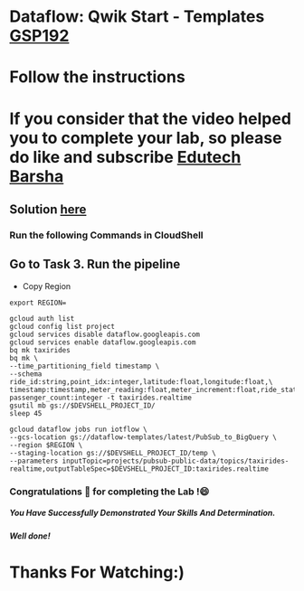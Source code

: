 
# Dataflow: Qwik Start - Templates [GSP192](https://www.cloudskillsboost.google/focuses/1101?parent=catalog)

# Follow the instructions

# If you consider that the video helped you to complete your lab, so please do like and subscribe [Edutech Barsha](https://www.youtube.com/@edutechbarsha)
## Solution [here](https://youtu.be/iVChp5TlpCE)

### Run the following Commands in CloudShell

## Go to Task 3. Run the pipeline
* Copy Region

```
export REGION=
```
```
gcloud auth list
gcloud config list project
gcloud services disable dataflow.googleapis.com
gcloud services enable dataflow.googleapis.com
bq mk taxirides
bq mk \
--time_partitioning_field timestamp \
--schema ride_id:string,point_idx:integer,latitude:float,longitude:float,\
timestamp:timestamp,meter_reading:float,meter_increment:float,ride_status:string,\
passenger_count:integer -t taxirides.realtime
gsutil mb gs://$DEVSHELL_PROJECT_ID/
sleep 45
```
```
gcloud dataflow jobs run iotflow \
--gcs-location gs://dataflow-templates/latest/PubSub_to_BigQuery \
--region $REGION \
--staging-location gs://$DEVSHELL_PROJECT_ID/temp \
--parameters inputTopic=projects/pubsub-public-data/topics/taxirides-realtime,outputTableSpec=$DEVSHELL_PROJECT_ID:taxirides.realtime
```

### Congratulations 🎉 for completing the Lab !😄

##### *You Have Successfully Demonstrated Your Skills And Determination.*

#### *Well done!*

# Thanks For Watching:)

